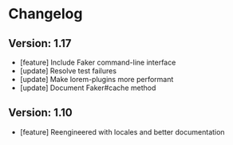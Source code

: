 # Changelog

## Version: 1.17

- [feature] Include Faker command-line interface
- [update] Resolve test failures
- [update] Make lorem-plugins more performant
- [update] Document Faker#cache method

## Version: 1.10

- [feature] Reengineered with locales and better documentation


